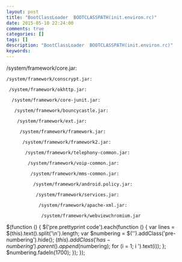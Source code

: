 ```yaml
---
layout: post
title: "BootClassLoader  BOOTCLASSPATH(init.environ.rc)"
date: 2015-05-10 22:24:00 
comments: true
categories: []
tags: []
description: "BootClassLoader  BOOTCLASSPATH(init.environ.rc)"
keywords: 
---
```



 
  
   /system/framework/core.jar:
   
    /system/framework/conscrypt.jar:
    
     /system/framework/okhttp.jar:
     
      /system/framework/core-junit.jar:
      
       /system/framework/bouncycastle.jar:
       
        /system/framework/ext.jar:
        
         /system/framework/framework.jar:
         
          /system/framework/framework2.jar:
          
           /system/framework/telephony-common.jar:
           
            /system/framework/voip-common.jar:
            
             /system/framework/mms-common.jar:
             
              /system/framework/android.policy.jar:
              
               /system/framework/services.jar:
               
                /system/framework/apache-xml.jar:
                
                 /system/framework/webviewchromium.jar
                
               
              
             
            
           
          
         
        
       
      
     
    
   
  
 
 
  $(function () {
                $('pre.prettyprint code').each(function () {
                    var lines = $(this).text().split('\n').length;
                    var $numbering = $('').addClass('pre-numbering').hide();
                    $(this).addClass('has-numbering').parent().append($numbering);
                    for (i = 1; i ').text(i));
                    };
                    $numbering.fadeIn(1700);
                });
            });
 


